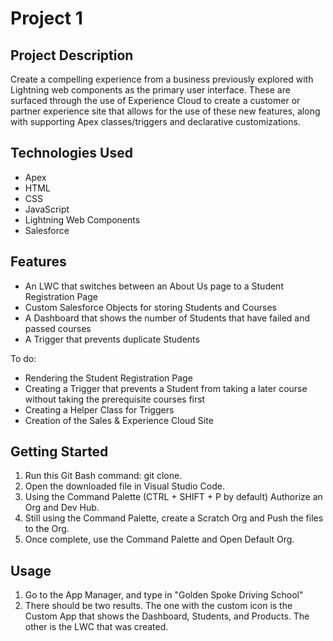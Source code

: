 # Project 1

## Project Description

Create a compelling experience from a business previously explored with Lightning web components as the primary user interface. These are surfaced through the use of Experience Cloud to create a customer or partner experience site that allows for the use of these new features, along with supporting Apex classes/triggers and declarative customizations.

## Technologies Used

- Apex
- HTML
- CSS
- JavaScript
- Lightning Web Components
- Salesforce

## Features

- An LWC that switches between an About Us page to a Student Registration Page
- Custom Salesforce Objects for storing Students and Courses
- A Dashboard that shows the number of Students that have failed and passed courses
- A Trigger that prevents duplicate Students

To do:

- Rendering the Student Registration Page
- Creating a Trigger that prevents a Student from taking a later course without taking the prerequisite courses first
- Creating a Helper Class for Triggers
- Creation of the Sales & Experience Cloud Site

## Getting Started

1. Run this Git Bash command: git clone. 
2. Open the downloaded file in Visual Studio Code.
3. Using the Command Palette (CTRL + SHIFT + P by default) Authorize an Org and Dev Hub.
4. Still using the Command Palette, create a Scratch Org and Push the files to the Org.
5. Once complete, use the Command Palette and Open Default Org.

## Usage

1. Go to the App Manager, and type in "Golden Spoke Driving School"
2. There should be two results. The one with the custom icon is the Custom App that shows the Dashboard, Students, and Products. The other is the LWC that was created.
